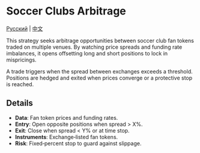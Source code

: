 # Soccer Clubs Arbitrage
[Русский](README_ru.md) | [中文](README_cn.md)

This strategy seeks arbitrage opportunities between soccer club fan tokens traded on multiple venues. By watching price spreads and funding rate imbalances, it opens offsetting long and short positions to lock in mispricings.

A trade triggers when the spread between exchanges exceeds a threshold. Positions are hedged and exited when prices converge or a protective stop is reached.

## Details

- **Data**: Fan token prices and funding rates.
- **Entry**: Open opposite positions when spread > X%.
- **Exit**: Close when spread < Y% or at time stop.
- **Instruments**: Exchange‑listed fan tokens.
- **Risk**: Fixed‑percent stop to guard against slippage.

